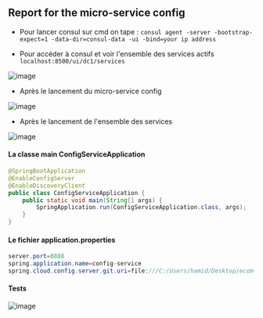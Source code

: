 ## Report for the micro-service config

- Pour lancer consul sur cmd on tape : `consul agent -server -bootstrap-expect=1 -data-dir=consul-data -ui -bind=your ip address`

- Pour accéder à consul et voir l'ensemble des services actifs `localhost:8500/ui/dc1/services`


![image](https://github.com/WebProjDeveloper/JEE_All_Activities/assets/125798807/009c06a9-d1c7-470b-9d75-f524c64a6faa)

- Après le lancement du micro-service config

![image](https://github.com/WebProjDeveloper/JEE_All_Activities/assets/125798807/27959b42-edfb-4f71-b1a2-47422e4c1d6f)


- Après le lancement de l'ensemble des services

![image](https://github.com/WebProjDeveloper/JEE_All_Activities/assets/125798807/ea255f81-4fc2-4f89-af4c-db5093bfddac)


#### La classe main ConfigServiceApplication

```java
@SpringBootApplication
@EnableConfigServer
@EnableDiscoveryClient
public class ConfigServiceApplication {
	public static void main(String[] args) {
		SpringApplication.run(ConfigServiceApplication.class, args);
	}
}
```


#### Le fichier application.properties

```java
server.port=8888
spring.application.name=config-service
spring.cloud.config.server.git.uri=file:///C:/Users/hamid/Desktop/ecom-emsi/ecom-emsi/config-repo
```

#### Tests

![image](https://github.com/WebProjDeveloper/JEE_All_Activities/assets/125798807/92ecafdf-ef11-4c44-8a5e-2c6b52ad4aa3)





